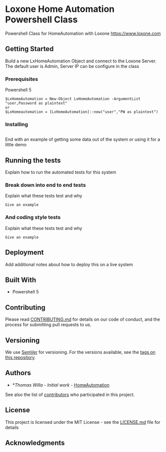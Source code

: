 # Loxone Home Automation Powershell Class

Powershell Class for HomeAutomation with Loxone https://www.loxone.com

## Getting Started

Build a new LxHomeAutomation Object and connect to the Loxone Server. The default user is Admin, Server IP can be configure in the class

### Prerequisites

Powershell 5

```
$LxHomeAutomation = New-Object LxHomeAutomation -ArgumentList "user,Password as plaintext"
or
$LxHomeautomation = [LxHomeAutomation]::new("user","PW as plaintext")

```

### Installing
```
```

End with an example of getting some data out of the system or using it for a little demo

## Running the tests

Explain how to run the automated tests for this system

### Break down into end to end tests

Explain what these tests test and why

```
Give an example
```

### And coding style tests

Explain what these tests test and why

```
Give an example
```

## Deployment

Add additional notes about how to deploy this on a live system

## Built With

* Powershell 5

## Contributing

Please read [CONTRIBUTING.md](https://gist.github.com/PurpleBooth/b24679402957c63ec426) for details on our code of conduct, and the process for submitting pull requests to us.

## Versioning

We use [SemVer](http://semver.org/) for versioning. For the versions available, see the [tags on this repository](https://github.com/your/project/tags). 

## Authors

* **Thomas Willa* - *Initial work* - [HomeAutomation](https://github.com/ThomasWilla)

See also the list of [contributors](https://github.com/ThomasWilla/HomeAutomation/contributors) who participated in this project.

## License

This project is licensed under the MIT License - see the [LICENSE.md](LICENSE.md) file for details

## Acknowledgments



